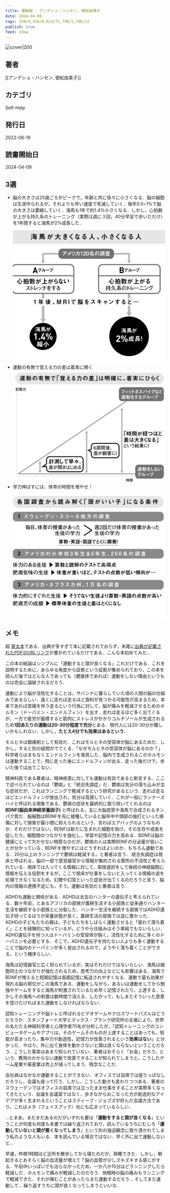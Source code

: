 ```yaml
---
title: 運動脳 - アンデシュ・ハンセン, 御舩由美子
date: 2024-04-09
tags: 159/9,316/8,613/71,796/1,796/12
publish: true
feed: show
---
```

![cover|200](http://books.google.com/books/content?id=AkeFEAAAQBAJ&printsec=frontcover&img=1&zoom=1&edge=curl&source=gbs_api)
## 著者
[[アンデシュ・ハンセン, 御舩由美子]]
## カテゴリ
Self-Help
## 発行日
2022-08-19
## 読書開始日
2024-04-09

## 3選
 - 脳の大きさは25歳ごろがピークで，年齢と共に徐々に小さくなる．脳の細胞は生涯作られるが，それよりも早い速度で死滅していく．毎年0.5~1%で脳の大きさは萎縮していく．海馬も1年で約1.4%小さくなる．しかし，心拍数が上がる持久系のトレーニング（実際は週に３回，40分早足で歩いただけ）を1年間すると海馬が2%成長した． ![Pasted%20image%2020240410160422.jpg](../../assets/img/Public/Pasted%20image%2020240410160422.jpg)
 - 運動の有無で覚える力の差は着実に開く
   ![Pasted image 20240410160511.jpg](../../assets/img/Public/Pasted%20image%2020240410160511.jpg)
 - 学力伸ばすには、体育の時間を増やせ！
   ![Pasted image 20240410214737.png](../../assets/img/Public/Pasted%20image%2020240410214737.png)
## メモ

超 [骨太本](https://yurugengo.mtakagishi.com/words/%E9%AA%A8%E5%A4%AA%E6%9C%AC.html)である．出典が多すぎて本に記載されておらず，末尾に[出典が記載されたPDFのURLリンク]()が書かれているだけである．こんな本初めてみた…

この本の結論はシンプルに「運動すると頭が良くなる」これだけである．これを説明するために，あらゆる角度から証拠という証拠が集められており，この本を読んだ後ではどんな人であっても（健康体であれば）運動をしない理由というものは完全に論破されるだろう．

運動により脳が活性化することは，サバンナに暮らしていた頃の人間の脳の仕組みであるらしい．遠くに走れば走るほど食料が見つかる可能性が高まるため，本来であれば苦痛を伴う走るという行為に対して，脳が痛みを軽減させるためのホルモン（ドーパミン・エンドルフィン）を出す．走れば走るほど多く出てくるが，一方で疲労が蓄積すると筋肉にストレスがかかりコルチゾールが生成されるため**1回あたりの運動は20-30分程度で充分**とある．現代人には20-30分が難しいかもしれない．しかし，**たとえ4分でも効果はあるという**．

モルヒネは鎮痛剤として有効だ．これはモルヒネの受容体が脳にあるためだ．しかし，すると別の疑問がでてくる．「なぜモルヒネの受容体が脳にあるのか？」科学者らはまもなくエンドルフィンを発見した．脳内で生成されるこのホルモンは運動することで，特に走った後にエンドルフィンが出る．走った後だけで，歩いた後では出てこない．

精神科医である著者は，精神疾患に対しても運動は有効であると断言する．ここで述べられているのは「鬱病」と「統合失調症」だ．鬱病は気分の落ち込みが主な症状だが，これはランニングで軽減するという研究があるという．走れば走るほどエンドルフィンが放出され，気分は高揚していく．これが一般にランナーズハイと呼ばれる現象である．鬱病の症状を最終的に取り除いてくれるのは**BDNF(脳由来神経栄養因子)** と呼ばれる，主に大脳皮質や海馬で合成されるタンパク質だ．脳細胞はBDNFを先に接種していると脳卒中や頭部の強打といった損傷に対して損害が最小限に抑えられるという．言わばエアバッグのようなものか．それだけではない，BDNFは新たに生まれた細胞を助け，その生存や成長を促したり，細胞間のつながりを強化し，学習や記憶の力を高める．BDNFは脳の健康にとって欠かせない物質なのだが，鬱病の人は実際BDNFの分泌量が低いことが分かっている．BDNFを増やすにはどうすればよいのか．もちろん運動である．20分以上のランニングで鬱病は軽減する，と著者は言う．
統合失調症は視床と呼ばれる，脳の一部で感覚器官から情報が集約される箇所の不活性と考えられている．視床では入ってくる情報に対して，取捨選択をして後続の神経細胞に情報を伝える役割をするが，ここで視床が仕事をしないと入ってくる情報の波を処理できなくなるため，幻聴や幻覚といった症状が出てくるのだろうと言う．脳内の情報の連携不足にも，そう，運動は有効だと著者は言う．

ADHDも運動と関係がある．ADHDは太古のハンターの遺伝子と考えられている．数十年前，とあるアフリカの部族が農耕生活する小部族と従来通りハンター生活を継続する小部族とに分裂した．ハンター生活を継続する部族ではADHD遺伝子持ってるほうが栄養状態が良く，農耕生活の部族では逆に悪かった．
ADHDの子どもたちの親は，子どもたちをしばらく運動させると「疲れて落ち着く」ことを経験的に知っているが，どうやら仕組みはそう単純でもないらしい．ADHD遺伝子を持つ人はドーパミンの受容体が鈍く，活性化するために多くのドーパミンを必要とする．そこで，ADHD遺伝子を持たない人よりも多く運動することで脳内のドーパミンが多く放出されるので，ようやく落ち着くことができる，という機序らしい．

海馬は記憶器官と広く知られているが，実はそれだけではないらしい．海馬は細胞同士のつながりが強化されるため，思考力の向上などにも影響はある．海馬でBDNFが増えると短期記憶は長期記憶に転送されやすくなる．運動で最も効果が現れる脳の部位がこの海馬である．運動をしながら，あるいは運動をしてから勉強やゲームをすると海馬が刺激されているため早く記憶されたり，上達する．しかしその海馬への刺激は数時間で消える．したがって，もしまたそういった恩恵を受けたければまた運動をしなければならない．

認知トレーニングや脳トレと呼ばれるビデオゲームやクロスワードパズルはどうだろうか．スタンフォード大学とマックス・プランク研究所の主催により，世界の名だたる神経科学者と心理学者70名が分析したが，「認知トレーニングのコンピュータゲームやアプリは，そのゲームそのものが上達することはあっても，知能が高まったり，集中力や創造性，記憶力が改善されるという**効果はない**」と分かった．やはり，外に出て身体を動かさないと頭は良くならないということだろう．こうした事実はあまり知られていない．著者はおそらく「お金」だろう，という．費用のかからない運動で改善できることが知られてしまうと，こうしたゲーム産業や薬産業は売上が減ってしまう．残念なことだ．

会社員はなかなか運動することができない．オフィスでは自席では座りっぱなしだろうし，会議も座って行う．しかし，こうした動きも変わりつつある．著者のスウェーデンではオフィスの自席では立ったまま仕事をすることが実際多くなってきたという．会議を会議室ではなく，歩きながらおこなった方が創造的なアイデアが多く生まれるということはスティーブ・ジョブズが好んだ会議方法であり，これはメタ（フェイスブック）社にも広まっているらしい．

...とまあ，まだまだあるのだがいずれも要は「**運動をすると頭が良くなる**」ということが何度も何度も本書では繰り返されており，読んでいるうちにむしろ「**運動していないと頭が悪くなってしまう**」という別の強迫観念に取り憑かれてしまう私のような人もいる．本を読んでいる場合ではない．早く外に出て運動しないと…

早速，昨晩1時間ほど近所を散歩してから寝たのだが，熟睡できた．しかし，朝起きるとおそらく脳の血流量が増えて？脳の血管が少しズキズキする感じがする．午前中いっぱいでも治らなかったため，一か八か15分ほどランニングしたら軽減した．ホルモンで痛みが軽減したのだろう．快眠時の脳の痛みもランニングで軽減できた．それが痛むことがあったらまた運動するだろう… そしてまた運動して… 繰り返すうちに頭が良くなってしまうといいな．

